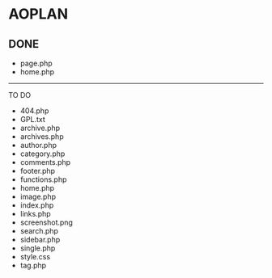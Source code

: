 AOPLAN
======

DONE
-------
- page.php
- home.php

-------
TO DO
- 404.php
- GPL.txt	
- archive.php
- archives.php
- author.php
- category.php
- comments.php
- footer.php
- functions.php
- home.php
- image.php
- index.php
- links.php
- screenshot.png	
- search.php
- sidebar.php
- single.php
- style.css	
- tag.php
